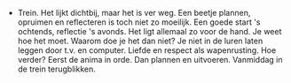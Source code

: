 - Trein. Het lijkt dichtbij, maar het is ver weg. Een beetje plannen, opruimen en reflecteren is toch niet zo moeilijk. Een goede start 's ochtends, reflectie 's avonds. Het ligt allemaal zo voor de hand. Je weet hoe het moet. Waarom doe je het dan niet? Je niet in de luren laten leggen door t.v. en computer. Liefde en respect als wapenrusting. Hoe verder? Eerst de anima in orde. Dan plannen en uitvoeren. Vanmiddag in de trein terugblikken.